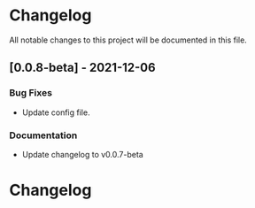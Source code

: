 # Changelog
All notable changes to this project will be documented in this file.

## [0.0.8-beta] - 2021-12-06

### Bug Fixes

- Update config file.

### Documentation

- Update changelog to v0.0.7-beta

<!-- generated by git-cliff -->
# Changelog

